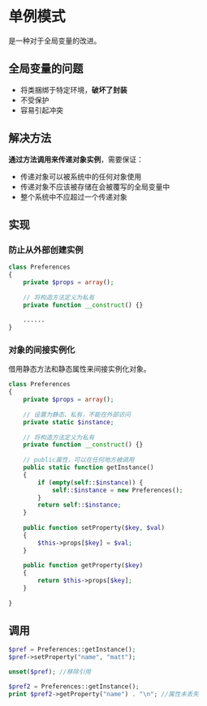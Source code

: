 # 单例模式

是一种对于全局变量的改进。

## 全局变量的问题

- 将类捆绑于特定环境，**破坏了封装**
- 不受保护
- 容易引起冲突

## 解决方法

**通过方法调用来传递对象实例**，需要保证：

- 传递对象可以被系统中的任何对象使用
- 传递对象不应该被存储在会被覆写的全局变量中
- 整个系统中不应超过一个传递对象

## 实现

### 防止从外部创建实例

```php
class Preferences 
{
    private $props = array();
    
    // 将构造方法定义为私有
    private function __construct() {}
    
    ......
}
```

### 对象的间接实例化

借用静态方法和静态属性来间接实例化对象。

```php
class Preferences 
{
    private $props = array();
    
    // 设置为静态、私有，不能在外部访问
    private static $instance;
    
    // 将构造方法定义为私有
    private function __construct() {}
    
    // public属性，可以在任何地方被调用
    public static function getInstance()
    {
        if (empty(self::$instance)) {
            self::$instance = new Preferences();
        }
        return self::$instance;
    }
    
    public function setProperty($key, $val)
    {
        $this->props[$key] = $val;
    }
    
    public function getProperty($key) 
    {
        return $this->props[$key];
    }
    
}
```

## 调用

```php
$pref = Preferences::getInstance();
$pref->setProperty("name", "matt");

unset($pref); //移除引用

$pref2 = Preferences::getInstance();
print $pref2->getProperty("name") . "\n"; //属性未丢失
```